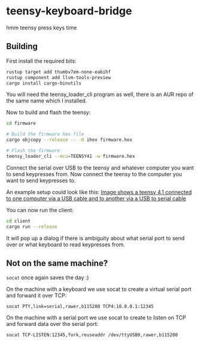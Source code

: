 # teensy-keyboard-bridge
hmm teensy press keys time

## Building

First install the required bits:
```sh
rustup target add thumbv7em-none-eabihf
rustup component add llvm-tools-preview
cargo install cargo-binutils
```

You will need the teensy_loader_cli program as well, there is an AUR repo of the same name which I installed.

Now to build and flash the teensy:
```sh
cd firmware

# Build the firmware hex file
cargo objcopy --release -- -O ihex firmware.hex 

# Flash the firmware
teensy_loader_cli --mcu=TEENSY41 -w firmware.hex
```

Connect the serial over USB to the teensy and whatever computer you want to send keypresses from.
Now connect the teensy to the computer you want to send keypresses to.

An example setup could look like this:
[Image shows a teensy 4.1 connected to one computer via a USB cable and to another via a USB to serial cable](example.jpg)

You can now run the client:
```sh
cd client
cargo run --release
```

It will pop up a dialog if there is ambiguity about what serial port to send over or what keyboard to read keypresses from.

## Not on the same machine?

`socat` once again saves the day :)

On the machine with a keyboard we use socat to create a virtual serial port and forward it over TCP:
```
socat PTY,link=serial,rawer,b115200 TCP4:10.0.0.1:12345
```

On the machine with a serial port we use socat to create to listen on TCP and forward data over the serial port:
```
socat TCP-LISTEN:12345,fork,reuseaddr /dev/ttyUSB0,rawer,b115200
```

